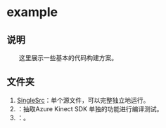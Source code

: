 # example

## 说明

&emsp;&emsp;这里展示一些基本的代码构建方案。

## 文件夹

1. [SingleSrc](./SingleSrc/)：单个源文件，可以完整独立地运行。
2. [](./Kinect/)：抽取Azure Kinect SDK 单独的功能进行编译测试。
3. []()：。